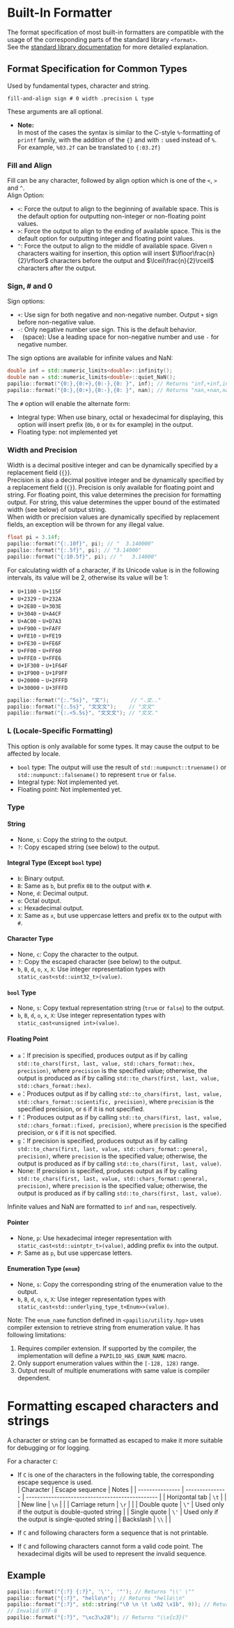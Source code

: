 # Built-In Formatter
The format specification of most built-in formatters are compatible with the usage of the corresponding parts of the standard library `<format>`.  
See the [standard library documentation](https://en.cppreference.com/w/cpp/utility/format/spec) for more detailed explanation.

## Format Specification for Common Types
Used by fundamental types, character and string.
```
fill-and-align sign # 0 width .precision L type
```
These arguments are all optional.

- **Note:**  
  In most of the cases the syntax is similar to the C-style `%`-formatting of `printf` family, with the addition of the `{}` and with `:` used instead of `%`.  
  For example, `%03.2f` can be translated to `{:03.2f}`

### Fill and Align
Fill can be any character, followed by align option which is one of the `<`, `>` and `^`.  
Align Option:
- `<`: Force the output to align to the beginning of available space. This is the default option for outputting non-integer or non-floating point values.
- `>`: Force the output to align to the ending of available space. This is the default option for outputting integer and floating point values.
- `^`: Force the output to align to the middle of available space. Given `n` characters waiting for insertion, this option will insert $\lfloor\frac{n}{2}\rfloor$ characters before the output and $\lceil\frac{n}{2}\rceil$ characters after the output.

### Sign, # and 0
Sign options:
- `+`: Use sign for both negative and non-negative number. Output `+` sign before non-negative value.
- `-`: Only negative number use sign. This is the default behavior.
- ` ` (space): Use a leading space for non-negative number and use `-` for negative number.

The sign options are available for infinite values and NaN:
```c++
double inf = std::numeric_limits<double>::infinity();
double nan = std::numeric_limits<double>::quiet_NaN();
papilio::format("{0:},{0:+},{0:-},{0: }", inf); // Returns "inf,+inf,inf, inf"
papilio::format("{0:},{0:+},{0:-},{0: }", nan); // Returns "nan,+nan,nan, nan"
```

The `#` option will enable the alternate form:
- Integral type: When use binary, octal or hexadecimal for displaying, this option will insert prefix (`0b`, `0` or `0x` for example) in the output.
- Floating type: not implemented yet

### Width and Precision
Width is a decimal positive integer and can be dynamically specified by a replacement field (`{}`).  
Precision is also a decimal positive integer and be dynamically specified by a replacement field (`{}`).  Precision is only available for floating point and string. For floating point, this value determines the precision for formatting output. For string, this value determines the upper bound of the estimated width (see below) of output string.  
When width or precision values are dynamically specified by replacement fields, an exception will be thrown for any illegal value.
```c++
float pi = 3.14f;
papilio::format("{:.10f}", pi); // "  3.140000"
papilio::format("{:.5f}", pi); // "3.14000"
papilio::format("{:10.5f}", pi); // "   3.14000"
```
For calculating width of a character, if its Unicode value is in the following intervals, its value will be 2, otherwise its value will be 1:  
- `U+1100` - `U+115F`
- `U+2329` - `U+232A`
- `U+2E80` - `U+303E`
- `U+3040` - `U+A4CF`
- `U+AC00` - `U+D7A3`
- `U+F900` - `U+FAFF`
- `U+FE10` - `U+FE19`
- `U+FE30` - `U+FE6F`
- `U+FF00` - `U+FF60`
- `U+FFE0` - `U+FFE6`
- `U+1F300` - `U+1F64F`
- `U+1F900` - `U+1F9FF`
- `U+20000` - `U+2FFFD`
- `U+30000` - `U+3FFFD`

```c++
papilio::format("{:.^5s}", "文");       // ".文.."
papilio::format("{:.5s}", "文文文");    // "文文"
papilio::format("{:.<5.5s}", "文文文"); // "文文."
```

### L (Locale-Specific Formatting)
This option is only available for some types. It may cause the output to be affected by locale.
- `bool` type: The output will use the result of `std::numpunct::truename()` or `std::numpunct::falsename()` to represent `true` or `false`.
- Integral type: Not implemented yet.
- Floating point: Not implemented yet.

### Type
#### String
- None, `s`: Copy the string to the output.
- `?`: Copy escaped string (see below) to the output.

#### Integral Type (Except `bool` type)
- `b`: Binary output.
- `B`: Same as `b`, but prefix `0B` to the output with `#`.
- None, `d`: Decimal output.
- `o`: Octal output.
- `x`: Hexadecimal output.
- `X`: Same as `x`, but use uppercase letters and prefix `0X` to the output with `#`.

#### Character Type
- None, `c`: Copy the character to the output.
- `?`: Copy the escaped character (see below) to the output.
- `b`, `B`, `d`, `o`, `x`, `X`: Use integer representation types with `static_cast<std::uint32_t>(value)`.

#### `bool` Type
- None, `s`: Copy textual representation string (`true` or `false`) to the output.
- `b`, `B`, `d`, `o`, `x`, `X`: Use integer representation types with `static_cast<unsigned int>(value)`.

#### Floating Point
- `a`：If precision is specified, produces output as if by calling `std::to_chars(first, last, value, std::chars_format::hex, precision)`, where `precision` is the specified value; otherwise, the output is produced as if by calling `std::to_chars(first, last, value, std::chars_format::hex)`.
- `e`：Produces output as if by calling `std::to_chars(first, last, value, std::chars_format::scientific, precision)`, where `precision` is the specified precision, or `6` if it is not specified.
- `f`：Produces output as if by calling `std::to_chars(first, last, value, std::chars_format::fixed, precision)`, where `precision` is the specified precision, or `6` if it is not specified.
- `g`：If precision is specified, produces output as if by calling `std::to_chars(first, last, value, std::chars_format::general, precision)`, where  `precision` is the specified value; otherwise, the output is produced as if by calling `std::to_chars(first, last, value)`.
- None: If precision is specified, produces output as if by calling `std::to_chars(first, last, value, std::chars_format::general, precision)`, where `precision` is the specified value; otherwise, the output is produced as if by calling `std::to_chars(first, last, value)`.

Infinite values and NaN are formatted to `inf` and `nan`, respectively.

#### Pointer
- None, `p`: Use hexadecimal  integer representation with  `static_cast<std::uintptr_t>(value)`, adding prefix `0x` into the output.
- `P`: Same as `p`, but use uppercase letters.

#### Enumeration Type (`enum`)
- None, `s`: Copy the corresponding string of the enumeration value to the output.
- `b`, `B`, `d`, `o`, `x`, `X`: Use integer representation types with `static_cast<std::underlying_type_t<Enum>>(value)`.

Note: The `enum_name` function defined in `<papilio/utility.hpp>` uses compiler extension to retrieve string from enumeration value. It has following limitations:  
1. Requires compiler extension. If supported by the compiler, the implementation will define a `PAPILIO_HAS_ENUM_NAME` macro.
2. Only support enumeration values within the `[-128, 128)` range.
3. Output result of multiple enumerations with same value is compiler dependent.

# Formatting escaped characters and strings
A character or string can be formatted as escaped to make it more suitable for debugging or for logging.

For a character `C`:
- If `C` is one of the characters in the following table, the corresponding escape sequence is used.  
  | Character       | Escape sequence | Notes                                           |
  | --------------- | --------------- | ----------------------------------------------- |
  | Horizontal tab  | `\t`            |                                                 |
  | New line        | `\n`            |                                                 |
  | Carriage return | `\r`            |                                                 |
  | Double quote    | `\"`            | Used only if the output is double-quoted string |
  | Single quote    | `\'`            | Used only if the output is single-quoted string |
  | Backslash       | `\\`            |                                                 |

- If `C` and following characters form a sequence that is not printable.

- If `C` and following characters cannot form a valid code point. The hexadecimal digits will be used to represent the invalid sequence.

## Example
```c++
papilio::format("{:?} {:?}", '\'', '"'); // Returns "\\' \""
papilio::format("{:?}", "hello\n"); // Returns "hello\\n"
papilio::format("{:?}", std::string("\0 \n \t \x02 \x1b", 9)); // Returns "\\u{0} \\n \\t \\u{2} \\u{1b}"
// Invalid UTF-8
papilio::format("{:?}", "\xc3\x28"); // Returns "\\x{c3}("
```
